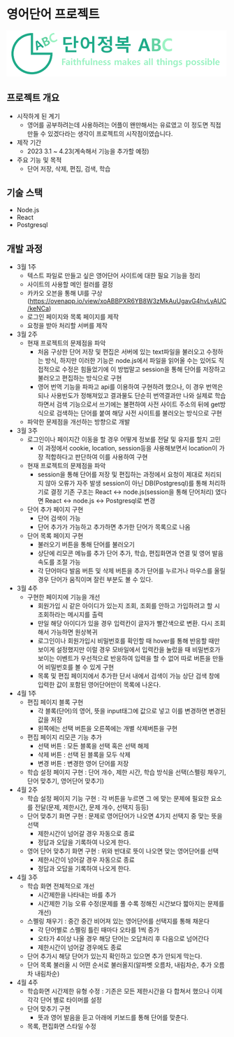 # 영어단어 프로젝트

![](src/imgs/englishnoteLogoExtend.png)


## 프로젝트 개요
* 시작하게 된 계기
  * 영어를 공부하려는데 사용하려는 어플이 왠만해서는 유료였고 이 정도면 직접만들 수 있겠다라는 생각이 프로젝트의 시작점이였습니다.
* 제작 기간 
  * 2023 3.1 ~ 4.23(계속해서 기능을 추가할 예정)
* 주요 기능 및 목적
  * 단어 저장, 삭제,  편집, 검색, 학습
  
## 기술 스택
* Node.js
* React
* Postgresql
  
## 개발 과정
* 3월 1주
  * 텍스트 파일로 만들고 싶은 영어단어 사이트에 대한 필요 기능을 정리
  * 사이트의 사용할 메인 컬러를 결정
  * 카카오 오븐을 통해 UI를 구상(https://ovenapp.io/view/xoABBPXR6YB8W3zMkAuUgavG4hvLyAUC/keNCa)
  * 로그인 페이지와 목록 페이지를 제작
  * 요청을 받아 처리할 서버를 제작
* 3월 2주
  * 현재 프로젝트의 문제점을 파악
    - 처음 구상한 단어 저장 및 편집은 서버에 있는 text파일을 불러오고 수정하는 방식, 하지만 이러한 기능은 node.js에서 파일을 읽어올 수는 있어도
    직접적으로 수정은 힘들었기에 이 방법말고 session을 통해 단어를 저장하고 불러오고 편집하는 방식으로 구현
    - 영어 번역 기능을 파파고 api를 이용하여 구현하려 했으나, 이 경우 번역은 되나 사용빈도가 정해져있고 결과물도 단순히 번역결과만 나와
    실제로 학습하면서 검색 기능으로서 쓰기에는 불편하여 사전 사이트 주소의 뒤에 get방식으로 검색하는 단어를 붙여 해당 사전 사이트를 불러오는 방식으로 구현
  * 파악한 문제점을 개선하는 방향으로 개발
* 3월 3주
  * 로그인이나 페이지간 이동을 할 경우 어떻게 정보를 전달 및 유지를 할지 고민
    - 이 과정에서 cookie, location, session등을 사용해보면서 location이 가장 적합하다고 판단하여 이를 사용하여 구현
  * 현재 프로젝트의 문제점을 파악
    - session을 통해 단어를 저장 및 편집하는 과정에서 요청이 제대로 처리되지 않아 오류가 자주 발생
    session이 아닌 DB(Postgresql)를 통해 처리하기로 결정
    기존 구조는 React <-> node.js(session을 통해 단어처리) 였다면 React <-> node.js <-> Postgresql로 변경
  * 단어 추가 페이지 구현
    - 단어 검색이 가능
    - 단어 추가가 가능하고 추가하면 추가한 단어가 목록으로 나옴
  * 단어 목록 페이지 구현
    - 불러오기 버튼을 통해 단어를 불러오기
    - 상단에 리모콘 메뉴를 추가 단어 추가, 학습, 편집화면과 연결 및 영어 발음 속도를 조절 가능
    - 각 단어마다 발음 버튼 및 삭제 버튼을 추가 단어를 누르거나 마우스를 올릴 경우 단어가 움직이며 잘린 부분도 볼 수 있다.
* 3월 4주
  * 구현한 페이지에 기능을 개선
    - 회원가입 시 같은 아이디가 있는지 조회, 조회를 안하고 가입하려고 할 시 조회하라는 메시지를 출력
    - 만일 해당 아이디가 있을 경우 입력칸이 글자가 빨간색으로 변환. 다시 조회해서 가능하면 원상복귀
    - 로그인이나 회원가입시 비밀번호를 확인할 때 hover를 통해 반응할 때만 보이게 설정했지만 이럴 경우 모바일에서 입력칸을 눌렀을 때
    비밀번호가 보이는 이벤트가 우선적으로 반응하여 입력을 할 수 없어 따로 버튼을 만들어 비밀번호를 볼 수 있게 구현
    - 목록 및 편집 페이지에서 추가한 단서 내에서 검색이 가능 상단 검색 창에 입력한 값이 포함된 영어단어만이 목록에 나온다.
 * 4월 1주
   * 편집 페이지 블록 구현
     - 각 블록(단어)의 영어, 뜻을 input태그에 값으로 넣고 이를 변경하면 변경된 값을 저장
     - 왼쪽에는 선택 버튼을 오른쪽에는 개별 삭제버튼을 구현
   * 편집 페이지 리모콘 기능 추가
     - 선택 버튼 : 모든 블록을 선택 혹은 선택 해제
     - 삭제 버튼 : 선택 된 블록을 모두 삭제
     - 변경 버튼 : 변경한 영어 단어를 저장
   * 학습 설정 페이지 구현 : 단어 개수, 제한 시간, 학습 방식을 선택(스펠링 채우기, 단어 맞추기, 영어단어 맞추기)
* 4월 2주
  * 학습 설정 페이지 기능 구현 : 각 버튼을 누르면 그 에 맞는 문제에 필요한 요소를 전달(문제, 제한시간, 문제 개수, 선택지 등등)
  * 단어 맞추기 화면 구현 : 문제로 영어단어가 나오면 4가지 선택지 중 맞는 뜻을 선택
    - 제한시간이 넘어갈 경우 자동으로 종료
    - 정답과 오답을 기록하여 나오게 한다.
  * 영어 단어 맞추기 화면 구현 : 위와 반대로 뜻이 나오면 맞는 영어단어를 선택
    - 제한시간이 넘어갈 경우 자동으로 종료
    - 정답과 오답을 기록하여 나오게 한다.
* 4월 3주
  * 학습 화면 전체적으로 개선
    - 시간제한을 나타내는 바를 추가
    - 시간제한 기능 오류 수정(문제를 풀 수록 정해진 시간보다 짧아지는 문제를 개선)
  * 스펠링 채우기 : 중간 중간 비어져 있는 영어단어를 선택지를 통해 채운다
    - 각 단어별로 스펠링 틀린 때마다 오타를 1씩 증가
    - 오타가 4이상 나올 경우 해당 단어는 오답처리 후 다음으로 넘어간다
    - 제한시간이 넘어갈 경우에도 종료 
  * 단어 추가시 해당 단어가 있는지 확인하고 있으면 추가 안되게 막는다.
  * 단어 목록 불러올 시 어떤 순서로 불러올지(알파벳 오름차, 내림차순, 추가 오름차 내림차순)
* 4월 4주
  * 학습화면 시간제한 유형 수정 : 기존은 모든 제한시간을 다 합쳐서 했으나 이제 각각 단어 별로 타이머를 설정
  * 단어 맞추기 구현
    - 뜻과 영어 발음을 듣고 아래에 키보드를 통해 단어를 맞춘다.
  * 목록, 편집화면 스타일 수정
